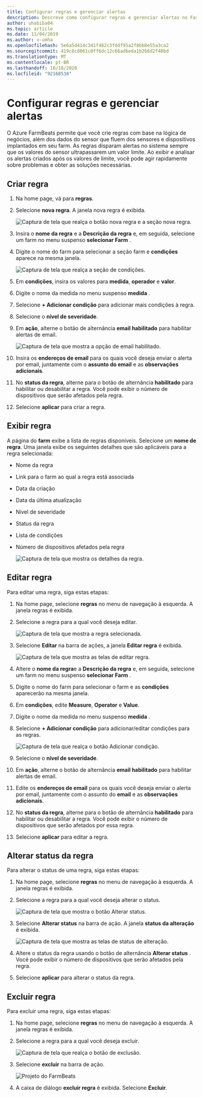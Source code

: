 ```yaml
---
title: Configurar regras e gerenciar alertas
description: Descreve como configurar regras e gerenciar alertas no FarmBeats
author: uhabiba04
ms.topic: article
ms.date: 11/04/2019
ms.author: v-umha
ms.openlocfilehash: 5e6a5d414c341f482c3fddf95a2f8bb8e55a3ca2
ms.sourcegitcommit: 419c8c8061c0ff6dc12c66ad6eda1b266d2f40bd
ms.translationtype: MT
ms.contentlocale: pt-BR
ms.lasthandoff: 10/18/2020
ms.locfileid: "92168538"
---
```

# <a name="configure-rules-and-manage-alerts"></a>Configurar regras e gerenciar alertas

O Azure FarmBeats permite que você crie regras com base na lógica de negócios, além dos dados do sensor que fluem dos sensores e dispositivos implantados em seu farm. As regras disparam alertas no sistema sempre que os valores do sensor ultrapassarem um valor limite. Ao exibir e analisar os alertas criados após os valores de limite, você pode agir rapidamente sobre problemas e obter as soluções necessárias.

## <a name="create-rule"></a>Criar regra

1. Na home page, vá para **regras**.
2. Selecione **nova regra**. A janela nova regra é exibida.

    ![Captura de tela que realça o botão nova regra e a seção nova regra.](./media/configure-rules-and-alerts-in-azure-farmbeats/new-rule-1.png)

3. Insira o **nome da regra** e a **Descrição da regra** e, em seguida, selecione um farm no menu suspenso **selecionar Farm** .
4. Digite o nome do farm para selecionar a seção farm e **condições** aparece na mesma janela.  

    ![Captura de tela que realça a seção de condições.](./media/configure-rules-and-alerts-in-azure-farmbeats/new-rule-condition-1.png)

5. Em **condições**, insira os valores para **medida**, **operador** e **valor**.
6. Digite o nome da medida no menu suspenso **medida** .
7. Selecione **+ Adicionar condição** para adicionar mais condições à regra.
8. Selecione o **nível de severidade**.
9. Em **ação**, alterne o botão de alternância **email habilitado** para habilitar alertas de email.

    ![Captura de tela que mostra a opção de email habilitado.](./media/configure-rules-and-alerts-in-azure-farmbeats/new-rule-email-1.png)

10. Insira os **endereços de email** para os quais você deseja enviar o alerta por email, juntamente com o **assunto do email** e as **observações adicionais**.  
11. No **status da regra**, alterne para o botão de alternância **habilitado** para habilitar ou desabilitar a regra.
    Você pode exibir o número de dispositivos que serão afetados pela regra.
12. Selecione **aplicar** para criar a regra.

## <a name="view-rule"></a>Exibir regra

A página do **farm** exibe a lista de regras disponíveis. Selecione um **nome de regra**. Uma janela exibe os seguintes detalhes que são aplicáveis para a regra selecionada:
 - Nome da regra
 - Link para o farm ao qual a regra está associada
 - Data da criação
 - Data da última atualização
 - Nível de severidade
 - Status da regra
 - Lista de condições  
 - Número de dispositivos afetados pela regra

    ![Captura de tela que mostra os detalhes da regra.](./media/configure-rules-and-alerts-in-azure-farmbeats/view-rule-1.png)

## <a name="edit-rule"></a>Editar regra

Para editar uma regra, siga estas etapas:

1. Na home page, selecione **regras** no menu de navegação à esquerda.
   A janela regras é exibida.
2. Selecione a regra para a qual você deseja editar.

    ![Captura de tela que mostra a regra selecionada.](./media/configure-rules-and-alerts-in-azure-farmbeats/edit-rule-action-bar-1.png)

3. Selecione **Editar** na barra de ações, a janela **Editar regra** é exibida.

    ![Captura de tela que mostra as telas de editar regra.](./media/configure-rules-and-alerts-in-azure-farmbeats/edit-rule-one-1.png)

4. Altere o **nome da regra**e a **Descrição da regra** e, em seguida, selecione um farm no menu suspenso **selecionar Farm** .
5. Digite o nome do farm para selecionar o farm e as **condições** aparecerão na mesma janela.  
6. Em **condições**, edite **Measure**, **Operator** e **Value**.
7. Digite o nome da medida no menu suspenso **medida** .
8. Selecione **+ Adicionar condição** para adicionar/editar condições para as regras.

    ![Captura de tela que realça o botão Adicionar condição.](./media/configure-rules-and-alerts-in-azure-farmbeats/edit-rule-two-1.png)

9.  Selecione o **nível de severidade**.  
10. Em **ação**, alterne o botão de alternância **email habilitado** para habilitar alertas de email.
11. Edite os **endereços de email** para os quais você deseja enviar o alerta por email, juntamente com o assunto do **email** e as **observações adicionais**.  
12. No **status da regra**, alterne para o botão de alternância **habilitado** para habilitar ou desabilitar a regra.
Você pode exibir o número de dispositivos que serão afetados por essa regra.
13. Selecione **aplicar** para editar a regra.

## <a name="change-rule-status"></a>Alterar status da regra

Para alterar o status de uma regra, siga estas etapas:

1. Na home page, selecione **regras** no menu de navegação à esquerda. A janela regras é exibida.
2. Selecione a regra para a qual você deseja alterar o status.

    ![Captura de tela que mostra o botão Alterar status.](./media/configure-rules-and-alerts-in-azure-farmbeats/change-status-rule-action-bar-1.png)

3. Selecione **Alterar status** na barra de ação. A janela **status da alteração** é exibida.

    ![Captura de tela que mostra as telas de status de alteração.](./media/configure-rules-and-alerts-in-azure-farmbeats/rule-change-status-1.png)

3. Altere o status da regra usando o botão de alternância **Alterar status** .
   Você pode exibir o número de dispositivos que serão afetados pela regra.
4. Selecione **aplicar** para alterar o status da regra.

## <a name="delete-rule"></a>Excluir regra

Para excluir uma regra, siga estas etapas:

1. Na home page, selecione **regras** no menu de navegação à esquerda. A janela regras é exibida.
2. Selecione a regra para a qual você deseja excluir.

    ![Captura de tela que realça o botão de exclusão.](./media/configure-rules-and-alerts-in-azure-farmbeats/delete-rule-action-bar-1.png)

3. Selecione **excluir** na barra de ação.

    ![Projeto do FarmBeats](./media/configure-rules-and-alerts-in-azure-farmbeats/delete-rule-1.png)

4. A caixa de diálogo **excluir regra** é exibida. Selecione **Excluir**.
